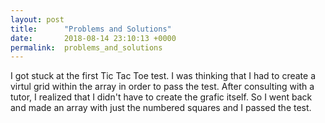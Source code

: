 ```yaml
---
layout: post
title:      "Problems and Solutions"
date:       2018-08-14 23:10:13 +0000
permalink:  problems_and_solutions
---
```




I got stuck at the first Tic Tac Toe test. I was thinking that I had to create a virtul grid within the array in order to pass the test. After consulting with a tutor, I realized that I didn't have to create the grafic itself. So I went back and made an array with just the numbered squares and I passed the test.
